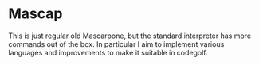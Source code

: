 # Mascap

This is just regular old Mascarpone, but the standard interpreter has more commands out of the box. In particular I aim to implement various languages and improvements to make it suitable in codegolf.
